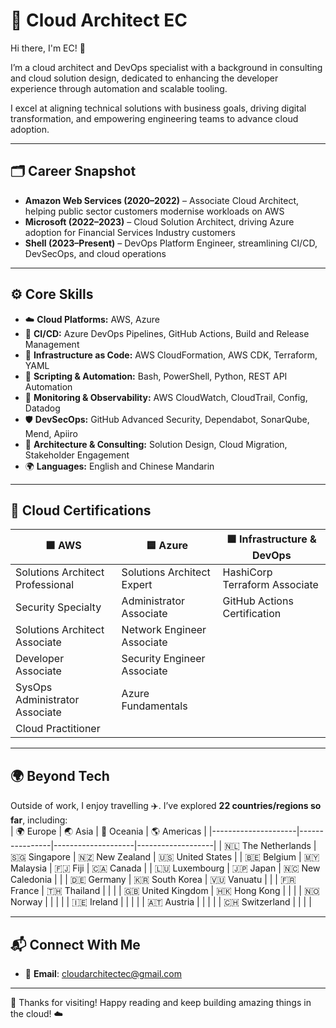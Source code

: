 # 🚀 Cloud Architect EC

Hi there, I'm EC! 👋  

I’m a cloud architect and DevOps specialist with a background in consulting and cloud solution design, dedicated to enhancing the developer experience through automation and scalable tooling. 

I excel at aligning technical solutions with business goals, driving digital transformation, and empowering engineering teams to advance cloud adoption. 

---

## 🗂️ Career Snapshot  
- **Amazon Web Services (2020–2022)** – Associate Cloud Architect, helping public sector customers modernise workloads on AWS  
- **Microsoft (2022–2023)** – Cloud Solution Architect, driving Azure adoption for Financial Services Industry customers  
- **Shell (2023–Present)** – DevOps Platform Engineer, streamlining CI/CD, DevSecOps, and cloud operations  

---

## ⚙️ Core Skills  

- ☁️ **Cloud Platforms:** AWS, Azure  
- 🔄 **CI/CD:** Azure DevOps Pipelines, GitHub Actions, Build and Release Management  
- 🧱 **Infrastructure as Code:** AWS CloudFormation, AWS CDK, Terraform, YAML  
- 🤖 **Scripting & Automation:** Bash, PowerShell, Python, REST API Automation  
- 👀 **Monitoring & Observability:** AWS CloudWatch, CloudTrail, Config, Datadog  
- 🛡️ **DevSecOps:** GitHub Advanced Security, Dependabot, SonarQube, Mend, Apiiro  
- 🧭 **Architecture & Consulting:** Solution Design, Cloud Migration, Stakeholder Engagement  
- 🌍 **Languages:** English and Chinese Mandarin  

---

## 🧠 Cloud Certifications  

| 🟧 AWS                        | 🟦 Azure                              | 🟩 Infrastructure & DevOps      |
|-------------------------------|---------------------------------------|---------------------------------|
| Solutions Architect Professional | Solutions Architect Expert           | HashiCorp Terraform Associate   |
| Security Specialty            | Administrator Associate               | GitHub Actions Certification    |
| Solutions Architect Associate | Network Engineer Associate            |                                 |
| Developer Associate           | Security Engineer Associate           |                                 |
| SysOps Administrator Associate| Azure Fundamentals                    |                                 |
| Cloud Practitioner            |                                       |                                 |

---

## 🌍 Beyond Tech  

Outside of work, I enjoy travelling ✈️. 
I’ve explored **22 countries/regions so far**, including:  
| 🌍 Europe           | 🌏 Asia         | 🌊 Oceania         | 🌎 Americas        |
|---------------------|----------------|--------------------|-------------------|
| 🇳🇱 The Netherlands | 🇸🇬 Singapore   | 🇳🇿 New Zealand    | 🇺🇸 United States  |
| 🇧🇪 Belgium         | 🇲🇾 Malaysia    | 🇫🇯 Fiji           | 🇨🇦 Canada         |
| 🇱🇺 Luxembourg      | 🇯🇵 Japan       | 🇳🇨 New Caledonia  |                   |
| 🇩🇪 Germany         | 🇰🇷 South Korea | 🇻🇺 Vanuatu        |                   |
| 🇫🇷 France          | 🇹🇭 Thailand    |                    |                   |
| 🇬🇧 United Kingdom  | 🇭🇰 Hong Kong   |                    |                   |
| 🇳🇴 Norway          |                |                    |                   |
| 🇮🇪 Ireland         |                |                    |                   |
| 🇦🇹 Austria         |                |                    |                   |
| 🇨🇭 Switzerland     |                |                    |                   |

--- 

## 📬 Connect With Me 

- 📧 **Email**: [cloudarchitectec@gmail.com](cloudarchitectec@gmail.com)  

---

💫 Thanks for visiting! Happy reading and keep building amazing things in the cloud! ☁️
